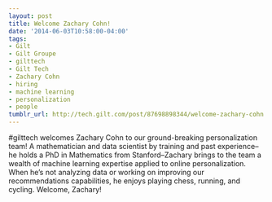 ```yaml
---
layout: post
title: Welcome Zachary Cohn!
date: '2014-06-03T10:58:00-04:00'
tags:
- Gilt
- Gilt Groupe
- gilttech
- Gilt Tech
- Zachary Cohn
- hiring
- machine learning
- personalization
- people
tumblr_url: http://tech.gilt.com/post/87698898344/welcome-zachary-cohn
---
```


#gilttech welcomes Zachary Cohn to our ground-breaking personalization team! A mathematician and data scientist by training and past experience–he holds a PhD in Mathematics from Stanford–Zachary brings to the team a wealth of machine learning expertise applied to online personalization. When he’s not analyzing data or working on improving our recommendations capabilities, he enjoys playing chess, running, and cycling. Welcome, Zachary!
